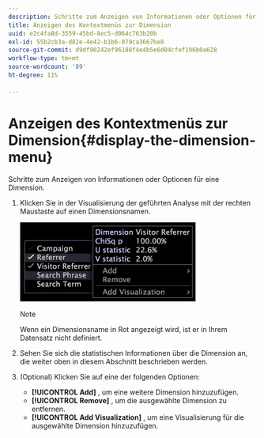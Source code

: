 ```yaml
---
description: Schritte zum Anzeigen von Informationen oder Optionen für eine Dimension.
title: Anzeigen des Kontextmenüs zur Dimension
uuid: e2c4fa8d-3559-45bd-8ec5-d064c763b20b
exl-id: 55b2cb3a-d82e-4e42-b1b6-079ca3667be8
source-git-commit: d9df90242ef96188f4e4b5e6d04cfef196b0a628
workflow-type: tm+mt
source-wordcount: '89'
ht-degree: 11%

---
```


# Anzeigen des Kontextmenüs zur Dimension{#display-the-dimension-menu}

Schritte zum Anzeigen von Informationen oder Optionen für eine Dimension.

1. Klicken Sie in der Visualisierung der geführten Analyse mit der rechten Maustaste auf einen Dimensionsnamen.

   ![Schritt-Info](assets/mnu_GuidedAnalysis.png)

   >[!NOTE]
   >
   >Wenn ein Dimensionsname in Rot angezeigt wird, ist er in Ihrem Datensatz nicht definiert.

1. Sehen Sie sich die statistischen Informationen über die Dimension an, die weiter oben in diesem Abschnitt beschrieben werden.
1. (Optional) Klicken Sie auf eine der folgenden Optionen:

   * **[!UICONTROL Add]** , um eine weitere Dimension hinzuzufügen.
   * **[!UICONTROL Remove]** , um die ausgewählte Dimension zu entfernen.
   * **[!UICONTROL Add Visualization]** , um eine Visualisierung für die ausgewählte Dimension hinzuzufügen.
